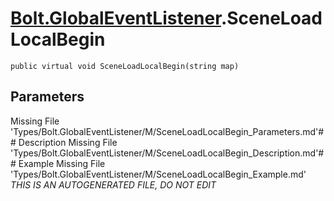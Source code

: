 # [Bolt.GlobalEventListener](Types/Bolt.GlobalEventListener.md).SceneLoadLocalBegin
`public virtual void SceneLoadLocalBegin(string map)`
## Parameters
Missing File 'Types/Bolt.GlobalEventListener/M/SceneLoadLocalBegin_Parameters.md'## Description
Missing File 'Types/Bolt.GlobalEventListener/M/SceneLoadLocalBegin_Description.md'## Example
Missing File 'Types/Bolt.GlobalEventListener/M/SceneLoadLocalBegin_Example.md'
*THIS IS AN AUTOGENERATED FILE, DO NOT EDIT*
